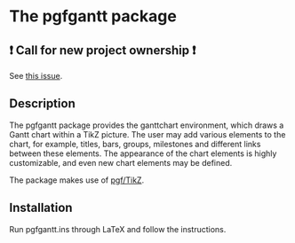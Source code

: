 # The pgfgantt package

## :exclamation: Call for new project ownership :exclamation:

See [this issue](https://github.com/skafdasschaf/latex-pgfgantt/issues/13).

## Description

The pgfgantt package provides the ganttchart environment, which
draws a Gantt chart within a TikZ picture. The user may add various
elements to the chart, for example, titles, bars, groups, milestones and different
links between these elements. The appearance of the chart elements
is highly customizable, and even new chart elements may be defined.

The package makes use of [pgf/TikZ](https://ctan.org/pkg/pgf).


## Installation

Run pgfgantt.ins through LaTeX and follow the instructions.
